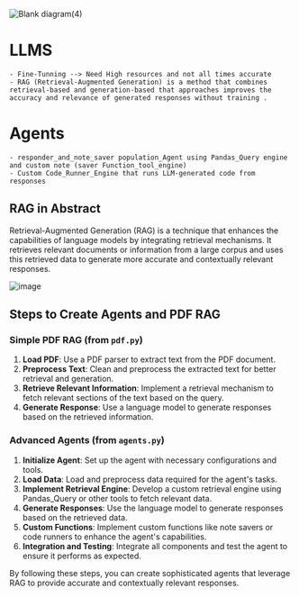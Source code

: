 ![Blank diagram(4)](https://github.com/user-attachments/assets/262f62ac-3c5f-4b87-91a8-26bf3ed2a069)
# LLMS
    - Fine-Tunning --> Need High resources and not all times accurate 
    - RAG (Retrieval-Augmented Generation) is a method that combines retrieval-based and generation-based that approaches improves the accuracy and relevance of generated responses without training . 

# Agents
    - responder_and_note_saver population_Agent using Pandas_Query engine and custom note (saver Function_tool_engine) 
    - Custom Code_Runner_Engine that runs LLM-generated code from responses 

## RAG in Abstract
Retrieval-Augmented Generation (RAG) is a technique that enhances the capabilities of language models by integrating retrieval mechanisms. It retrieves relevant documents or information from a large corpus and uses this retrieved data to generate more accurate and contextually relevant responses.

![image](https://github.com/user-attachments/assets/0b5f6020-19b0-4f07-bfd6-b91269098f2c)
## Steps to Create Agents and PDF RAG

### Simple PDF RAG (from `pdf.py`)
1. **Load PDF**: Use a PDF parser to extract text from the PDF document.
2. **Preprocess Text**: Clean and preprocess the extracted text for better retrieval and generation.
3. **Retrieve Relevant Information**: Implement a retrieval mechanism to fetch relevant sections of the text based on the query.
4. **Generate Response**: Use a language model to generate responses based on the retrieved information.

### Advanced Agents (from `agents.py`)
1. **Initialize Agent**: Set up the agent with necessary configurations and tools.
2. **Load Data**: Load and preprocess data required for the agent's tasks.
3. **Implement Retrieval Engine**: Develop a custom retrieval engine using Pandas_Query or other tools to fetch relevant data.
4. **Generate Responses**: Use the language model to generate responses based on the retrieved data.
5. **Custom Functions**: Implement custom functions like note savers or code runners to enhance the agent's capabilities.
6. **Integration and Testing**: Integrate all components and test the agent to ensure it performs as expected.


By following these steps, you can create sophisticated agents that leverage RAG to provide accurate and contextually relevant responses.














  
